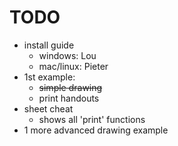TODO
====

- install guide
  - windows: Lou
  - mac/linux: Pieter
- 1st example:
  - ~~simple drawing~~
  - print handouts
- sheet cheat
  - shows all 'print' functions
- 1 more advanced drawing example
